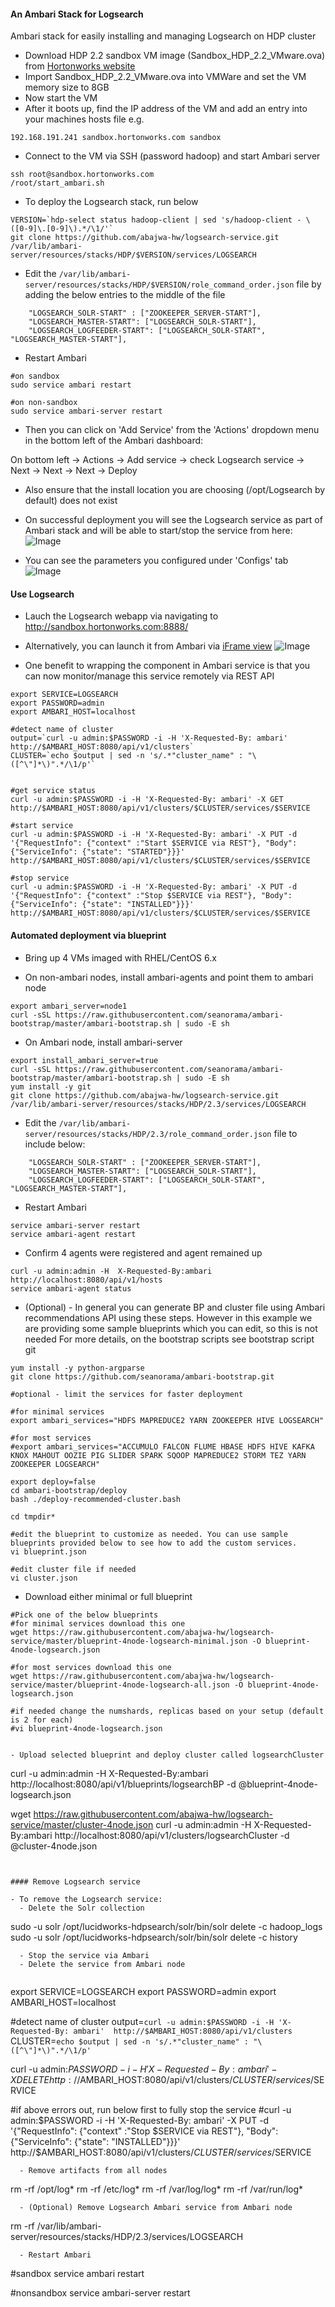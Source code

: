 #### An Ambari Stack for Logsearch
Ambari stack for easily installing and managing Logsearch on HDP cluster

- Download HDP 2.2 sandbox VM image (Sandbox_HDP_2.2_VMware.ova) from [Hortonworks website](http://hortonworks.com/products/hortonworks-sandbox/)
- Import Sandbox_HDP_2.2_VMware.ova into VMWare and set the VM memory size to 8GB
- Now start the VM
- After it boots up, find the IP address of the VM and add an entry into your machines hosts file e.g.
```
192.168.191.241 sandbox.hortonworks.com sandbox    
```
- Connect to the VM via SSH (password hadoop) and start Ambari server
```
ssh root@sandbox.hortonworks.com
/root/start_ambari.sh
```

- To deploy the Logsearch stack, run below
```
VERSION=`hdp-select status hadoop-client | sed 's/hadoop-client - \([0-9]\.[0-9]\).*/\1/'`
git clone https://github.com/abajwa-hw/logsearch-service.git /var/lib/ambari-server/resources/stacks/HDP/$VERSION/services/LOGSEARCH
```

- Edit the `/var/lib/ambari-server/resources/stacks/HDP/$VERSION/role_command_order.json` file by adding the below entries to the middle of the file
```
    "LOGSEARCH_SOLR-START" : ["ZOOKEEPER_SERVER-START"],
    "LOGSEARCH_MASTER-START": ["LOGSEARCH_SOLR-START"],
    "LOGSEARCH_LOGFEEDER-START": ["LOGSEARCH_SOLR-START", "LOGSEARCH_MASTER-START"],
```

- Restart Ambari
```
#on sandbox
sudo service ambari restart

#on non-sandbox
sudo service ambari-server restart

```
- Then you can click on 'Add Service' from the 'Actions' dropdown menu in the bottom left of the Ambari dashboard:

On bottom left -> Actions -> Add service -> check Logsearch service -> Next -> Next -> Next -> Deploy

- Also ensure that the install location you are choosing (/opt/Logsearch by default) does not exist

- On successful deployment you will see the Logsearch service as part of Ambari stack and will be able to start/stop the service from here:
![Image](../master/screenshots/1.png?raw=true)

- You can see the parameters you configured under 'Configs' tab
![Image](../master/screenshots/2.png?raw=true)


#### Use Logsearch 

- Lauch the Logsearch webapp via navigating to http://sandbox.hortonworks.com:8888/

- Alternatively, you can launch it from Ambari via [iFrame view](https://github.com/abajwa-hw/iframe-view)
![Image](../master/screenshots/3.png?raw=true)



- One benefit to wrapping the component in Ambari service is that you can now monitor/manage this service remotely via REST API
```
export SERVICE=LOGSEARCH
export PASSWORD=admin
export AMBARI_HOST=localhost

#detect name of cluster
output=`curl -u admin:$PASSWORD -i -H 'X-Requested-By: ambari'  http://$AMBARI_HOST:8080/api/v1/clusters`
CLUSTER=`echo $output | sed -n 's/.*"cluster_name" : "\([^\"]*\)".*/\1/p'`


#get service status
curl -u admin:$PASSWORD -i -H 'X-Requested-By: ambari' -X GET http://$AMBARI_HOST:8080/api/v1/clusters/$CLUSTER/services/$SERVICE

#start service
curl -u admin:$PASSWORD -i -H 'X-Requested-By: ambari' -X PUT -d '{"RequestInfo": {"context" :"Start $SERVICE via REST"}, "Body": {"ServiceInfo": {"state": "STARTED"}}}' http://$AMBARI_HOST:8080/api/v1/clusters/$CLUSTER/services/$SERVICE

#stop service
curl -u admin:$PASSWORD -i -H 'X-Requested-By: ambari' -X PUT -d '{"RequestInfo": {"context" :"Stop $SERVICE via REST"}, "Body": {"ServiceInfo": {"state": "INSTALLED"}}}' http://$AMBARI_HOST:8080/api/v1/clusters/$CLUSTER/services/$SERVICE
```

#### Automated deployment via blueprint

- Bring up 4 VMs imaged with RHEL/CentOS 6.x

- On non-ambari nodes, install ambari-agents and point them to ambari node
```
export ambari_server=node1
curl -sSL https://raw.githubusercontent.com/seanorama/ambari-bootstrap/master/ambari-bootstrap.sh | sudo -E sh
```

- On Ambari node, install ambari-server
```
export install_ambari_server=true
curl -sSL https://raw.githubusercontent.com/seanorama/ambari-bootstrap/master/ambari-bootstrap.sh | sudo -E sh
yum install -y git
git clone https://github.com/abajwa-hw/logsearch-service.git /var/lib/ambari-server/resources/stacks/HDP/2.3/services/LOGSEARCH
```


- Edit the `/var/lib/ambari-server/resources/stacks/HDP/2.3/role_command_order.json` file to include below:
```
    "LOGSEARCH_SOLR-START" : ["ZOOKEEPER_SERVER-START"],
    "LOGSEARCH_MASTER-START": ["LOGSEARCH_SOLR-START"],
    "LOGSEARCH_LOGFEEDER-START": ["LOGSEARCH_SOLR-START", "LOGSEARCH_MASTER-START"],
```    

- Restart Ambari
```
service ambari-server restart
service ambari-agent restart    
```

- Confirm 4 agents were registered and agent remained up
```
curl -u admin:admin -H  X-Requested-By:ambari http://localhost:8080/api/v1/hosts
service ambari-agent status
```

- (Optional) - In general you can generate BP and cluster file using Ambari recommendations API using these steps. However in this example we are providing some sample blueprints which you can edit, so this is not needed
For more details, on the bootstrap scripts see bootstrap script git

```
yum install -y python-argparse
git clone https://github.com/seanorama/ambari-bootstrap.git

#optional - limit the services for faster deployment

#for minimal services
export ambari_services="HDFS MAPREDUCE2 YARN ZOOKEEPER HIVE LOGSEARCH"

#for most services
#export ambari_services="ACCUMULO FALCON FLUME HBASE HDFS HIVE KAFKA KNOX MAHOUT OOZIE PIG SLIDER SPARK SQOOP MAPREDUCE2 STORM TEZ YARN ZOOKEEPER LOGSEARCH"

export deploy=false
cd ambari-bootstrap/deploy
bash ./deploy-recommended-cluster.bash

cd tmpdir*

#edit the blueprint to customize as needed. You can use sample blueprints provided below to see how to add the custom services.
vi blueprint.json

#edit cluster file if needed
vi cluster.json
```


- Download either minimal or full blueprint
```
#Pick one of the below blueprints
#for minimal services download this one
wget https://raw.githubusercontent.com/abajwa-hw/logsearch-service/master/blueprint-4node-logsearch-minimal.json -O blueprint-4node-logsearch.json

#for most services download this one
wget https://raw.githubusercontent.com/abajwa-hw/logsearch-service/master/blueprint-4node-logsearch-all.json -O blueprint-4node-logsearch.json

#if needed change the numshards, replicas based on your setup (default is 2 for each)
#vi blueprint-4node-logsearch.json


- Upload selected blueprint and deploy cluster called logsearchCluster
```
curl -u admin:admin -H  X-Requested-By:ambari http://localhost:8080/api/v1/blueprints/logsearchBP -d @blueprint-4node-logsearch.json

wget https://raw.githubusercontent.com/abajwa-hw/logsearch-service/master/cluster-4node.json
curl -u admin:admin -H  X-Requested-By:ambari http://localhost:8080/api/v1/clusters/logsearchCluster -d @cluster-4node.json
```


#### Remove Logsearch service

- To remove the Logsearch service: 
  - Delete the Solr collection
```
sudo -u solr /opt/lucidworks-hdpsearch/solr/bin/solr delete -c hadoop_logs
sudo -u solr /opt/lucidworks-hdpsearch/solr/bin/solr delete -c history
```  
  - Stop the service via Ambari
  - Delete the service from Ambari node
  
```
export SERVICE=LOGSEARCH
export PASSWORD=admin
export AMBARI_HOST=localhost

#detect name of cluster
output=`curl -u admin:$PASSWORD -i -H 'X-Requested-By: ambari'  http://$AMBARI_HOST:8080/api/v1/clusters`
CLUSTER=`echo $output | sed -n 's/.*"cluster_name" : "\([^\"]*\)".*/\1/p'`
   
curl -u admin:$PASSWORD -i -H 'X-Requested-By: ambari' -X DELETE http://$AMBARI_HOST:8080/api/v1/clusters/$CLUSTER/services/$SERVICE

#if above errors out, run below first to fully stop the service
#curl -u admin:$PASSWORD -i -H 'X-Requested-By: ambari' -X PUT -d '{"RequestInfo": {"context" :"Stop $SERVICE via REST"}, "Body": {"ServiceInfo": {"state": "INSTALLED"}}}' http://$AMBARI_HOST:8080/api/v1/clusters/$CLUSTER/services/$SERVICE

```
  - Remove artifacts from all nodes

```
rm -rf /opt/log*
rm -rf /etc/log*
rm -rf /var/log/log*
rm -rf /var/run/log*
```
  - (Optional) Remove Logsearch Ambari service from Ambari node
```  
rm -rf /var/lib/ambari-server/resources/stacks/HDP/2.3/services/LOGSEARCH
```
  - Restart Ambari
```
#sandbox
service ambari restart
    
#nonsandbox
service ambari-server restart
```
